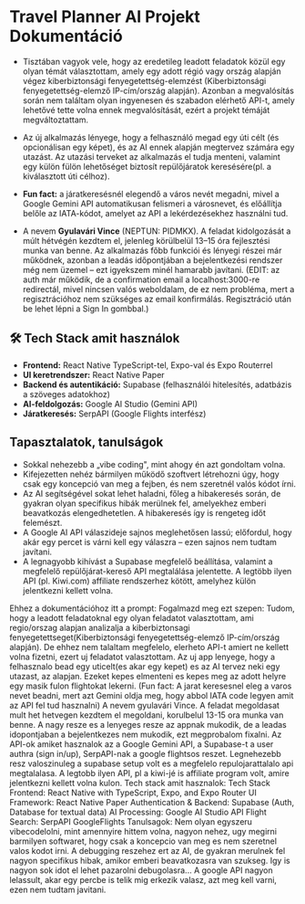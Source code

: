 # Travel Planner AI Projekt Dokumentáció

*  Tisztában vagyok vele, hogy az eredetileg leadott feladatok közül egy olyan témát választottam, amely egy adott régió vagy ország alapján végez kiberbiztonsági fenyegetettség-elemzést (Kiberbiztonsági fenyegetettség-elemző IP-cím/ország alapján). Azonban a megvalósítás során nem találtam olyan ingyenesen és szabadon elérhető API-t, amely lehetővé tette volna ennek megvalósítását, ezért a projekt témáját megváltoztattam.

*  Az új alkalmazás lényege, hogy a felhasználó megad egy úti célt (és opcionálisan egy képet), és az AI ennek alapján megtervez számára egy utazást. Az utazási terveket az alkalmazás el tudja menteni, valamint egy külön fülön lehetőséget biztosít repülőjáratok keresésére(pl. a kiválasztott úti célhoz).
*  **Fun fact:** a járatkeresésnél elegendő a város nevét megadni, mivel a Google Gemini API automatikusan felismeri a városnevet, és előállítja belőle az IATA-kódot, amelyet az API a lekérdezésekhez használni tud.

*  A nevem **Gyulavári Vince** (NEPTUN: PIDMKX). A feladat kidolgozását a múlt hétvégén kezdtem el, jelenleg körülbelül 13–15 óra fejlesztési munka van benne. Az alkalmazás főbb funkciói és lényegi részei már működnek, azonban a leadás időpontjában a bejelentkezési rendszer még nem üzemel – ezt igyekszem minél hamarabb javítani. (EDIT: az auth már működik, de a confirmation email a localhost:3000-re redirectál, mivel nincsen valós weboldalam, de ez nem probléma, mert a regisztrációhoz nem szükséges az email konfirmálás. Regisztráció után be lehet lépni a Sign In gombbal.)

## 🛠️ Tech Stack amit használok

*   **Frontend:** React Native TypeScript-tel, Expo-val és Expo Routerrel
*   **UI keretrendszer:** React Native Paper
*   **Backend és autentikáció:** Supabase (felhasználói hitelesítés, adatbázis a szöveges adatokhoz)
*   **AI-feldolgozás:** Google AI Studio (Gemini API)
*   **Járatkeresés:** SerpAPI (Google Flights interfész)

## Tapasztalatok, tanulságok

*   Sokkal nehezebb a „vibe coding", mint ahogy én azt gondoltam volna.
*   Kifejezetten nehéz bármilyen működő szoftvert létrehozni úgy, hogy csak egy koncepció van meg a fejben, és nem szeretnél valós kódot írni.
*   Az AI segítségével sokat lehet haladni, főleg a hibakeresés során, de gyakran olyan specifikus hibák merülnek fel, amelyekhez emberi beavatkozás elengedhetetlen. A hibakeresés így is rengeteg időt felemészt.
*   A Google AI API válaszideje sajnos meglehetősen lassú; előfordul, hogy akár egy percet is várni kell egy válaszra – ezen sajnos nem tudtam javítani.
*   A legnagyobb kihívást a Supabase megfelelő beállítása, valamint a megfelelő repülőjárat-kereső API megtalálása jelentette. A legtöbb ilyen API (pl. Kiwi.com) affiliate rendszerhez kötött, amelyhez külön jelentkezni kellett volna.


Ehhez a dokumentációhoz itt a prompt:
Fogalmazd meg ezt szepen:
Tudom, hogy a leadott feladatoknal egy olyan feladatot valasztottam, ami regio/orszag alapjan analizalja a kiberbiztonsagi fenyegetettseget(Kiberbiztonsági fenyegetettség-elemző IP-cím/ország alapján). De ehhez nem talaltam megfelelo, elerheto API-t amiert ne kellett volna fizetni, ezert uj feladatot valasztottam. Az uj app lenyege, hogy a felhasznalo bead egy uticelt(es akar egy kepet) es az AI tervez neki egy utazast, az alapjan. Ezeket kepes elmenteni es kepes meg az adott helyre egy masik fulon flightokat lekerni. (Fun fact: A jarat keresesnel eleg a varos nevet beadni, mert azt Gemini oldja meg, hogy abbol IATA code legyen amit az API fel tud hasznalni) A nevem gyulavári Vince. A feladat megoldasat mult het hetvegen kezdtem el megoldani, korulbelul 13-15 ora munka van benne. A nagy resze es a lenyeges resze az appnak mukodik, de a leadas idopontjaban a bejelentkezes nem mukodik, ezt megprobalom fixalni. Az API-ok amiket hasznalok az a Google Gemini API, a Supabase-t a user authra (sign in/up), SerpAPI-nak a google flightsos reszet. Legnehezebb resz valoszinuleg a supabase setup volt es a megfelelo repulojarattalalo api megtalalasa. A legtobb ilyen API, pl a kiwi-jé is affiliate program volt, amire jelentkezni kellett volna kulon. Tech stack amit hasznalok:
Tech Stack
Frontend: React Native with TypeScript, Expo, and Expo Router
UI Framework: React Native Paper
Authentication & Backend: Supabase (Auth, Database for textual data)
AI Processing: Google AI Studio API 
Flight Search: SerpAPI GoogleFlights
Tanulsagok: Nem olyan egyszeru vibecodelolni, mint amennyire hittem volna, nagyon nehez, ugy megirni barmilyen softwaret, hogy csak a koncepcio van  meg es nem szeretnel valos kodot irni. A debugging reszehez ert az AI, de gyakran merulnek fel nagyon specifikus hibak, amikor emberi beavatkozasra van szukseg. Igy is nagyon sok idot el lehet pazarolni debugolasra... A google API nagyon lelassult, akar egy percbe is telik mig erkezik valasz, azt meg kell varni, ezen nem tudtam javitani.

